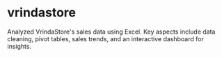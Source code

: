# vrindastore
Analyzed VrindaStore's sales data using Excel. Key aspects include data cleaning, pivot tables, sales trends, and an interactive dashboard for insights.
